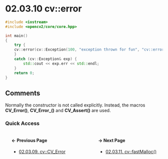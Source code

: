 # 02.03.10 cv::error

```cxx
#include <iostream>
#include <opencv2/core/core.hpp>

int main()
{
    try {
    cv::error(cv::Exception(100, "exception thrown for fun", "cv::error()", __FILE__, __LINE__));
    }
    catch (cv::Exception& exp) {
        std::cout << exp.err << std::endl;
    }
    return 0;
}

```

## <span title="References: Learning OpenCV 3 - page 63">Comments</span>

Normally the constructor is not called explicitly.
Instead, the macros **CV_Error()**, **CV_Error_()** and **CV_Assert()** are used.

### Quick Access

<div class="previous_page" style="float:left;margin-left:20px;margin-right:20px">

#### &#8592; Previous Page

* [02.03.09. cv::CV_Error](./../../02.data_types/03.utility_functions/09.errors.md)

</div>
<div class="next_page" style="float:right;margin-left:20px;margin-right:20px">

#### &#8594; Next Page

* [02.03.11. cv::fastMalloc&lpar;&rpar;](./../../02.data_types/03.utility_functions/11.fastmalloc.md)

</div>
